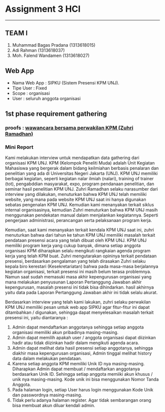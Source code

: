 # Assignment 3 HCI
- - - -

## TEAM I ##

  1. Muhammad Bagas Pradana (1313618015)
  2. Adi Rahman (1313618037)
  3. Moh. Falend Wandamen (1313618027)

## Web App ##
* Nama Web App : SIPKU (Sistem Presensi KPM UNJ).
* Tipe User : Fixed 
* Scope : organisasi 
* User : seluruh anggota organisasi

## 1st phase requirement gathering ##

### proofs : [wawancara bersama perwakilan KPM (Zuhri Ramadhan)](https://www.youtube.com/watch?v=FTx2rQYrC_k) ###

### Mini Report ###

Kami melakukan interview untuk mendapatkan data gathering dari organisasi KPM UNJ. KPM (Kelompok Peneliti Muda) adalah Unit Kegiatan Mahasiswa yang bergerak dalam bidang keilmiahan berbasis penalaran dan penelitian yang ada di Universitas Negeri Jakarta (UNJ). KPM UNJ memiliki berbagai kegiatan, seperti kegiatan nalar ilmiah (nalari), training of trainer (tot), pengabddian masyarakat, expo, program pendanaan penelitian, dan seminar hasil penelitian KPM UNJ. Zuhri Ramadhan selaku narasumber dari interview yang dilakukan, menuturkan bahwa KPM UNJ telah memiliki website, yang mana pada website KPM UNJ saat ini hanya digunakan sebatas pengenalan KPM UNJ. Kemudian kami menanyakan terkait siklus internal organisasinya, kemudian Zuhri menuturkan bahwa KPM UNJ masih  menggunakan pendekatan manual dalam menjalankan kegiatannya. Seperti pengerjaan administrasi, perancangan serta pelaksanaan program kerja.

Kemudian, saat kami menanyakan terkait kendala KPM UNJ saat ini, zuhri menuturkan bahwa dari tahun ke tahun KPM UNJ memiliki masalah terkait pendataan presensi acara yang telah dibuat oleh KPM UNJ. KPM UNJ memiliki program kerja yang cukup banyak, dimana setiap anggota organisasi KPM diharapkan selalu mengikuti rangkaian agenda program kerja yang telah KPM buat. Zuhri mengutarakan opininya terkait pendataan presensi, berdasarkan pengalaman yang telah dirasakan Zuhri selaku kepala biro kerestari (Kesekretariatan) bahwa pada masa-masa berjalannya kegiatan organisasi, terkait presensi ini masih belum terasa problemnya. Namun saat sudah memasuki masa akhir kepengurusan organisasi yang mana melakukan penyusunan Laporan Pertanggung Jawaban akhir kepengurusan, masalah presensi ini tidak bisa dihindarkan. hasil akhirnya yaitu data pada Laporan Pertanggung Jawaban akhir ini tidak selalu akurat. 

Berdasarkan interview yang telah kami lakukan, zuhri selaku perwakilan KPM UNJ memiliki pesan untuk web app SIPKU agar fitur-fitur ini dapat ditambahkan / digunakan, sehingga dapat menyelesaikan masalah terkait presensi ini, yaitu diantaranya :

1. Admin dapat mendaftarkan anggotanya sehingga setiap anggota organisasi memiliki akun pribadinya masing-masing.
2. Admin dapat memilih apakah user / anggota organisasi dapat diizinkan hadir atau tidak diizinkan hadir dalam mengikuti agenda acara.
3. Admin dapat melihat data hasil presensi setiap anggotanya, sehingga diakhir masa kepengurusan organisasi, Admin tinggal melihat history data dalam melakukan pendataan.
4. Karena setiap anggota KPM memiliki Unik ID nya masing-masing. Diharapkan Admin dapat membuat / mendaftarkan anggotanya berdasarkan Unik ID. Sehingga setiap anggota memiiki akun khusus / unik nya masing-masing. Kode unik ini bisa menggunakan Nomor Tanda Anggota.
5. Pada halaman login, setiap User harus login menggunakan Kode Unik dan passwordnya masing-masing.
6. Tidak perlu adanya halaman register. Agar tidak sembarangan orang bisa membuat akun diluar kendali admin.
